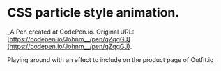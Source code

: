 # CSS particle style animation. 
 _A Pen created at CodePen.io. Original URL: [https://codepen.io/Johnm__/pen/qZqgGJ](https://codepen.io/Johnm__/pen/qZqgGJ).

 Playing around with an effect to include on the product page of Outfit.io